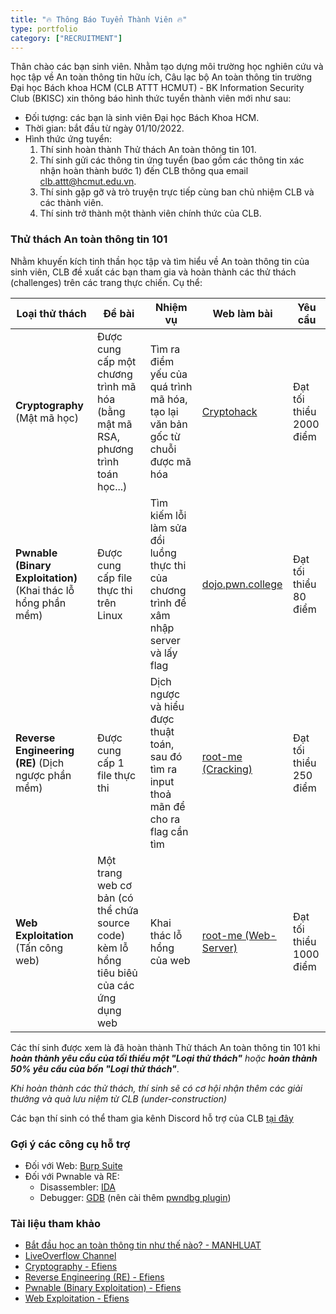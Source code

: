 ```yaml
---
title: "🔥 Thông Báo Tuyển Thành Viên 🔥"
type: portfolio
category: ["RECRUITMENT"]
---
```


Thân chào các bạn sinh viên. Nhằm tạo dựng môi trường học nghiên cứu và học tập về An toàn thông tin hữu ích, Câu lạc bộ An toàn thông tin trường Đại học Bách khoa HCM (CLB ATTT HCMUT) - BK Information Security Club (BKISC) xin thông báo hình thức tuyển thành viên mới như sau:

- Đối tượng: các bạn là sinh viên Đại học Bách Khoa HCM.
- Thời gian: bắt đầu từ ngày 01/10/2022.
- Hình thức ứng tuyển: 
    1. Thí sinh hoàn thành Thử thách An toàn thông tin 101.
    2. Thí sinh gửi các thông tin ứng tuyển (bao gồm các thông tin xác nhận hoàn thành bước 1) đến CLB thông qua email clb.attt@hcmut.edu.vn.
    3. Thí sinh gặp gỡ và trò truyện trực tiếp cùng ban chủ nhiệm CLB và các thành viên.
    4. Thí sinh trở thành một thành viên chính thức của CLB.

### Thử thách An toàn thông tin 101
Nhằm khuyến kích tinh thần học tập và tìm hiểu về An toàn thông tin của sinh viên, CLB đề xuất các bạn tham gia và hoàn thành các thử thách (challenges) trên các trang thực chiến. Cụ thể:

| Loại thử thách    | Đề bài | Nhiệm vụ | Web làm bài | Yêu cầu
|---	             |---	    |---	|---	|---	
**Cryptography** (Mật mã học) | Được cung cấp một chương trình mã hóa (bằng mật mã RSA, phương trình toán học...) | Tìm ra điểm yếu của quá trình mã hóa, tạo lại văn bản gốc từ chuỗi được mã hóa | [Cryptohack](https://cryptohack.org/) | Đạt tối thiểu 2000 điểm
**Pwnable (Binary Exploitation)** (Khai thác lỗ hổng phần mềm)| Được cung cấp file thực thi trên Linux | Tìm kiếm lỗi làm sửa đổi luồng thực thi của chương trình để xâm nhập server và lấy flag | [dojo.pwn.college](https://dojo.pwn.college/dojos) | Đạt tối thiểu 80 điểm
**Reverse Engineering (RE)** (Dịch ngược phần mềm)| Được cung cấp 1 file thực thi | Dịch ngược và hiểu được thuật toán, sau đó tìm ra input thoả mãn để cho ra flag cần tìm | [root-me (Cracking)](https://www.root-me.org/en/Challenges/Cracking/) | Đạt tối thiểu 250 điểm
**Web Exploitation** (Tấn công web)         | Một trang web cơ bản (có thể chứa source code) kèm lỗ hổng tiêu biêủ của các ứng dụng web| Khai thác lỗ hổng của web | [root-me (Web-Server)](https://www.root-me.org/en/Challenges/Web-Server) | Đạt tối thiểu 1000 điểm

Các thí sinh được xem là đã hoàn thành Thử thách An toàn thông tin 101 khi ***hoàn thành yêu cầu của tối thiểu một "Loại thử thách"*** *hoặc* ***hoàn thành 50% yêu cầu của bốn "Loại thử thách"***. 

*Khi hoàn thành các thử thách, thí sinh sẽ có cơ hội nhận thêm các giải thưởng và quà lưu niệm từ CLB (under-construction)*

Các bạn thí sinh có thể tham gia kênh Discord hỗ trợ của CLB [tại đây](https://discord.gg/wf9xSVPPvn)

### Gợi ý các công cụ hỗ trợ
- Đối với Web: [Burp Suite](https://portswigger.net/burp)
- Đối với Pwnable và RE:
    + Disassembler: [IDA](https://medium.com/m/global-identity?redirectUrl=https%3A%2F%2Ftradahacking.vn%2Freversing-with-ida-from-scratch-p1-a0360893d2d5)
    + Debugger: [GDB](https://www.sourceware.org/gdb/) (nên cài thêm [pwndbg plugin](https://github.com/pwndbg/pwndbg))

### Tài liệu tham khảo
+ [Bắt đầu học an toàn thông tin như thế nào? - MANHLUAT](https://l4w.io/2017/07/bat-dau-hoc-an-toan-thong-tin-nhu-the-nao/)
+ [LiveOverflow Channel](https://www.youtube.com/watch?v=iyAyN3GFM7A&list=PLhixgUqwRTjxglIswKp9mpkfPNfHkzyeN)
+ [Cryptography - Efiens](https://www.facebook.com/efiens.team/posts/pfbid02nSyBE8MYmgeRCqx9ZZkfvpMF8TvNx7E5m4aEhyUjL85MtBHNq5xzf6EKeGsB6EEl)
+ [Reverse Engineering (RE) - Efiens](https://www.facebook.com/efiens.team/posts/pfbid0fWhcATzEKsopfqo6nXSYWubBJhmCRcSCedcBXWyRZRWVxp6VxzqdfWhSeo4fWrBNl)
+ [Pwnable (Binary Exploitation) - Efiens](https://www.facebook.com/efiens.team/posts/pfbid0ACQgiNAANyTjTJRVcYCFSfBLYEuVyNGiz4g4w2NnULtPrzjtee5dDQiyNGfwDARnl)
+ [Web Exploitation - Efiens](https://www.facebook.com/efiens.team/posts/pfbid02uQ1rvx9GXqF7JvtL1Vzs11BY9PzK4BvM7h5HfP6kodY9o14EH4AU14W6bvDspXj3l)